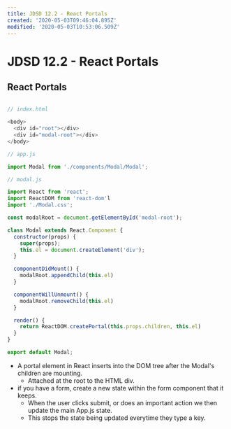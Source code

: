 ```yaml
---
title: JDSD 12.2 - React Portals
created: '2020-05-03T09:46:04.895Z'
modified: '2020-05-03T10:53:06.509Z'
---
```


# JDSD 12.2 - React Portals

## React Portals

```javascript

// index.html

<body>
  <div id="root"></div>
  <div id="modal-root"></div>
</body>

// app.js

import Modal from './components/Modal/Modal';

// modal.js

import React from 'react';
import ReactDOM from 'react-dom'l
import './Modal.css';

const modalRoot = document.getElementById('modal-root');

class Modal extends React.Component {
  constructor(props) {
    super(props);
    this.el = document.createElement('div');
  }

  componentDidMount() {
    modalRoot.appendChild(this.el)
  }

  componentWillUnmount() {
    modalRoot.removeChild(this.el)
  }

  render() {
    return ReactDOM.createPortal(this.props.children, this.el)
  }
}

export default Modal;

```
* A portal element in React inserts into the DOM tree after the Modal's children are mounting.
  * Attached at the root to the HTML div.
* if you have a form, create a new state within the form component that it keeps.
  * When the user clicks submit, or does an important action we then update the main App.js state.
  * This stops the state being updated everytime they type a key.
